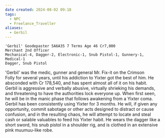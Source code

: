 ```yaml
---
date created: 2024-08-02 09:18
tags:
  - NPC
  - Freelance_Traveller
aliases:
  - Gerbil
---
```

```
'Gerbil' Goodepaster 5A6A35 7 Terms Age 46 Cr7,000  
Merchant 2nd Officer  
Mechanical-4, Dagger-2, Electronic-1, Snub Pistol-1, Gunnery-1, Medical-1  
Dagger, Snub Pistol

```

'Gerbil' was the medic, gunner and general Mr. Fix-it on the Crimson Folly for several years, until his addiction to Yixter got the best of him. He absconded with Cr 178,540, and has spent almost all of it on his habit. Gerbil is aggressive and verbally abusive, virtually shrieking his demands, and threatening to have the authorities lock everyone up. When first seen, he will be in the manic phase that follows awakening from a Yixter coma. Gerbil has been consistently using Yixter for 3 months. He will, if given any opportunity, commit sabotage or other acts designed to distract or cause confusion, and in the resulting chaos, he will attempt to locate and steal cash or salable valuables to feed his Yixter habit. He wears the dagger like a short sword, his snub pistol in a shoulder rig, and is clothed in an extensive pink muumuu-like robe.
